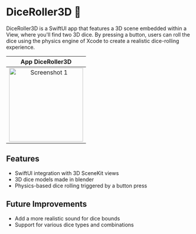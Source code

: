 # DiceRoller3D 🎲 

DiceRoller3D is a SwiftUI app that features a 3D scene embedded within a View, where you'll find two 3D dice. By pressing a button, users can roll the dice using the physics engine of Xcode to create a realistic dice-rolling experience.

| App DiceRoller3D | 
|:--------:|
| <img src="https://user-images.githubusercontent.com/105247375/239377189-d7e9b13b-7982-4000-92a2-4acbf9ede5a2.png" alt="Screenshot 1" title="Screenshot 1" width="200"> |



## Features

- SwiftUI integration with 3D SceneKit views
- 3D dice models made in blender
- Physics-based dice rolling triggered by a button press

## Future Improvements

- Add a more realistic sound for dice bounds
- Support for various dice types and combinations

